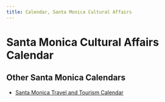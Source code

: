 ```yaml
---
title: Calendar, Santa Monica Cultural Affairs
---
```


Santa Monica Cultural Affairs Calendar
==========

<ol
  class="events"
  data-events-locations="Annenberg Community Beach House,Miles Memorial Playhouse,Palisades Park">
</ol>
<script src="/assets/js/events.js"></script>


## Other Santa Monica Calendars

*   [Santa Monica Travel and Tourism Calendar](https://www.santamonica.com/things-to-do/arts-culture/)
